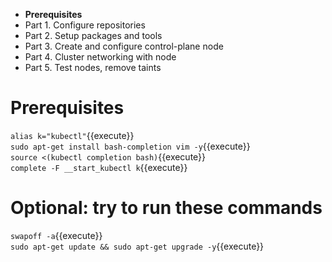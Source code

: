 * **Prerequisites**
* Part 1. Configure repositories
* Part 2. Setup packages and tools
* Part 3. Create and configure control-plane node
* Part 4. Cluster networking with node
* Part 5. Test nodes, remove taints


# Prerequisites

`alias k="kubectl"`{{execute}}  
`sudo apt-get install bash-completion vim -y`{{execute}}  
`source <(kubectl completion bash)`{{execute}}  
`complete -F __start_kubectl k`{{execute}}  

# Optional: try to run these commands

`swapoff -a`{{execute}}  
`sudo apt-get update && sudo apt-get upgrade -y`{{execute}}  